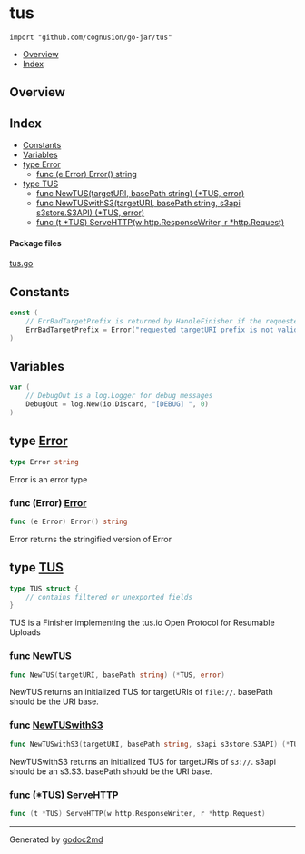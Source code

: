 

# tus
`import "github.com/cognusion/go-jar/tus"`

* [Overview](#pkg-overview)
* [Index](#pkg-index)

## <a name="pkg-overview">Overview</a>



## <a name="pkg-index">Index</a>
* [Constants](#pkg-constants)
* [Variables](#pkg-variables)
* [type Error](#Error)
  * [func (e Error) Error() string](#Error.Error)
* [type TUS](#TUS)
  * [func NewTUS(targetURI, basePath string) (*TUS, error)](#NewTUS)
  * [func NewTUSwithS3(targetURI, basePath string, s3api s3store.S3API) (*TUS, error)](#NewTUSwithS3)
  * [func (t *TUS) ServeHTTP(w http.ResponseWriter, r *http.Request)](#TUS.ServeHTTP)


#### <a name="pkg-files">Package files</a>
[tus.go](https://github.com/cognusion/go-jar/tree/master/tus/tus.go)


## <a name="pkg-constants">Constants</a>
``` go
const (
    // ErrBadTargetPrefix is returned by HandleFinisher if the requested TUS targetURL prefix does not exist
    ErrBadTargetPrefix = Error("requested targetURI prefix is not valid")
)
```

## <a name="pkg-variables">Variables</a>
``` go
var (
    // DebugOut is a log.Logger for debug messages
    DebugOut = log.New(io.Discard, "[DEBUG] ", 0)
)
```



## <a name="Error">type</a> [Error](https://github.com/cognusion/go-jar/tree/master/tus/tus.go?s=492:509#L25)
``` go
type Error string
```
Error is an error type










### <a name="Error.Error">func</a> (Error) [Error](https://github.com/cognusion/go-jar/tree/master/tus/tus.go?s=561:590#L28)
``` go
func (e Error) Error() string
```
Error returns the stringified version of Error




## <a name="TUS">type</a> [TUS](https://github.com/cognusion/go-jar/tree/master/tus/tus.go?s=695:759#L33)
``` go
type TUS struct {
    // contains filtered or unexported fields
}

```
TUS is a Finisher implementing the tus.io Open Protocol for Resumable Uploads







### <a name="NewTUS">func</a> [NewTUS](https://github.com/cognusion/go-jar/tree/master/tus/tus.go?s=1345:1398#L54)
``` go
func NewTUS(targetURI, basePath string) (*TUS, error)
```
NewTUS returns an initialized TUS for targetURIs of `file://`.
basePath should be the URI base.


### <a name="NewTUSwithS3">func</a> [NewTUSwithS3](https://github.com/cognusion/go-jar/tree/master/tus/tus.go?s=1577:1657#L60)
``` go
func NewTUSwithS3(targetURI, basePath string, s3api s3store.S3API) (*TUS, error)
```
NewTUSwithS3 returns an initialized TUS for targetURIs of `s3://`.
s3api should be an s3.S3. basePath should be the URI base.





### <a name="TUS.ServeHTTP">func</a> (\*TUS) [ServeHTTP](https://github.com/cognusion/go-jar/tree/master/tus/tus.go?s=761:824#L38)
``` go
func (t *TUS) ServeHTTP(w http.ResponseWriter, r *http.Request)
```







- - -
Generated by [godoc2md](http://godoc.org/github.com/cognusion/godoc2md)
